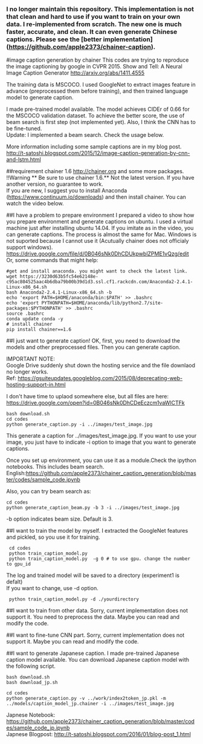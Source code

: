 ### I no longer maintain this repository. This implementation is not that clean and hard to use if you want to train on your own data. I re-implemented from scratch. The new one is much faster, accurate, and clean. It can even generate Chinese captions. Please see the [better implementation] (https://github.com/apple2373/chainer-caption).


#image caption generation by chainer
This codes are trying to reproduce the image captioning by google in CVPR 2015.
Show and Tell: A Neural Image Caption Generator
http://arxiv.org/abs/1411.4555

The training data is MSCOCO. I used GoogleNet to extract  images feature in advance (preprocessed them before training), and then trained language model to generate caption.

I made pre-trained model available. The model achieves CIDEr of 0.66 for the MSCOCO validation dataset. To achieve the better score, the use of beam search is first step (not implemented yet). Also, I think the CNN has to be fine-tuned.  
Update: I implemented a beam search. Check the usage below.  

More information including some sample captions are in my blog post. 
http://t-satoshi.blogspot.com/2015/12/image-caption-generation-by-cnn-and-lstm.html

##requirement
chainer 1.6  http://chainer.org
and some more packages.  
!!Warning ** Be sure to use chainer 1.6.**  Not the latest version. If you have another version, no guarantee to work.  
If you are new, I suggest you to install Anaconda (https://www.continuum.io/downloads) and then install chainer.  You can watch the video below. 

##I have a problem to prepare environment
I  prepared a video to show how you prepare environment and generate captions on ubuntu. I used a virtual machine just after installing ubuntu 14.04. If you imitate as in the video, you can generate captions. The process is almost the same for Mac. Windows is not suported because I cannot use it (Acutually chainer does not officialy support windows). 
https://drive.google.com/file/d/0B046sNk0DhCDUkpwblZPME1vQzg/edit
Or, some commands that might help:
```
#get and install anaconda. you might want to check the latest link.
wget https://3230d63b5fc54e62148e-c95ac804525aac4b6dba79b00b39d1d3.ssl.cf1.rackcdn.com/Anaconda2-2.4.1-Linux-x86_64.sh
bash Anaconda2-2.4.1-Linux-x86_64.sh -b
echo 'export PATH=$HOME/anaconda/bin:$PATH' >> .bashrc
echo 'export PYTHONPATH=$HOME/anaconda/lib/python2.7/site-packages:$PYTHONPATH' >> .bashrc
source .bashrc
conda update conda -y
# install chainer 
pip install chainer==1.6
```

##I just want to generate caption!
OK, first, you need to download the models and other preprocessed files.
Then you can generate caption.

IMPORTANT NOTE:  
Google Drive suddenly shut down the hosting service and the file downlaod no longer works.  
Ref: https://gsuiteupdates.googleblog.com/2015/08/deprecating-web-hosting-support-in.html

I don't have time to uplaod somewhere else, but all files are here:  
https://drive.google.com/open?id=0B046sNk0DhCDeEczcm1vaWlCTFk  

```
bash download.sh
cd codes
python generate_caption.py -i ../images/test_image.jpg
```
This generate a caption for ../images/test_image.jpg. If you want to use your image, you just have to indicate -i option to image that you want to generate captions. 

Once you set up environment, you can use it as a module.Check the ipython notebooks. This includes beam search. 
English:https://github.com/apple2373/chainer_caption_generation/blob/master/codes/sample_code.ipynb  

Also, you can try beam search as:
```
cd codes
python generate_caption_beam.py -b 3 -i ../images/test_image.jpg
```
-b option indicates beam size. Default is 3. 

##I want to train the model by myself.
I extracted the GoogleNet features and pickled, so you use it for training.  
```
 cd codes
 python train_caption_model.py 
 python train_caption_model.py  -g 0 # to use gpu. change the number to gpu_id
```
The log and trained model will be saved to a directory (experiment1 is defalt)  
If you want to change, use -d option. 
```
 python train_caption_model.py -d ./yourdirectory
```

##I want to train from other data.
Sorry, current implementation does not support it. You need to preprocess the data. Maybe you can read and modify the code. 

##I want to fine-tune CNN part. 
Sorry, current implementation does not support it. Maybe you can read and modify the code. 

##I want to generate Japanese caption. 
I made pre-trained Japanese caption model available.  You can download Japanese caption model with the following script.
```
bash download.sh 
bash download_jp.sh
```
```
cd codes
python generate_caption.py -v ../work/index2token_jp.pkl -m ../models/caption_model_jp.chainer -i ../images/test_image.jpg
```
Japnese Notebook: https://github.com/apple2373/chainer_caption_generation/blob/master/codes/sample_code_jp.ipynb  
Japnese Blogpost: http://t-satoshi.blogspot.com/2016/01/blog-post_1.html  
